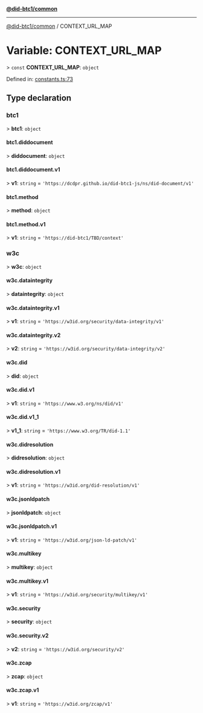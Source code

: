 [**@did-btc1/common**](../README.md)

***

[@did-btc1/common](../globals.md) / CONTEXT\_URL\_MAP

# Variable: CONTEXT\_URL\_MAP

&gt; `const` **CONTEXT\_URL\_MAP**: `object`

Defined in: [constants.ts:73](https://github.com/dcdpr/did-btc1-js/blob/4ab6f9915d95beed9bc633644c9db1539395f512/packages/common/src/constants.ts#L73)

## Type declaration

### btc1

&gt; **btc1**: `object`

#### btc1.diddocument

&gt; **diddocument**: `object`

#### btc1.diddocument.v1

&gt; **v1**: `string` = `'https://dcdpr.github.io/did-btc1-js/ns/did-document/v1'`

#### btc1.method

&gt; **method**: `object`

#### btc1.method.v1

&gt; **v1**: `string` = `'https://did-btc1/TBD/context'`

### w3c

&gt; **w3c**: `object`

#### w3c.dataintegrity

&gt; **dataintegrity**: `object`

#### w3c.dataintegrity.v1

&gt; **v1**: `string` = `'https://w3id.org/security/data-integrity/v1'`

#### w3c.dataintegrity.v2

&gt; **v2**: `string` = `'https://w3id.org/security/data-integrity/v2'`

#### w3c.did

&gt; **did**: `object`

#### w3c.did.v1

&gt; **v1**: `string` = `'https://www.w3.org/ns/did/v1'`

#### w3c.did.v1\_1

&gt; **v1\_1**: `string` = `'https://www.w3.org/TR/did-1.1'`

#### w3c.didresolution

&gt; **didresolution**: `object`

#### w3c.didresolution.v1

&gt; **v1**: `string` = `'https://w3id.org/did-resolution/v1'`

#### w3c.jsonldpatch

&gt; **jsonldpatch**: `object`

#### w3c.jsonldpatch.v1

&gt; **v1**: `string` = `'https://w3id.org/json-ld-patch/v1'`

#### w3c.multikey

&gt; **multikey**: `object`

#### w3c.multikey.v1

&gt; **v1**: `string` = `'https://w3id.org/security/multikey/v1'`

#### w3c.security

&gt; **security**: `object`

#### w3c.security.v2

&gt; **v2**: `string` = `'https://w3id.org/security/v2'`

#### w3c.zcap

&gt; **zcap**: `object`

#### w3c.zcap.v1

&gt; **v1**: `string` = `'https://w3id.org/zcap/v1'`
